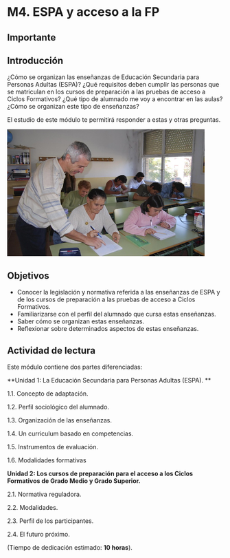 # M4. ESPA y acceso a la FP

## Importante

## **Introducción**

¿Cómo se organizan las enseñanzas de Educación Secundaria para Personas Adultas \(ESPA\)? ¿Qué requisitos deben cumplir las personas que se matriculan en los cursos de preparación a las pruebas de acceso a Ciclos Formativos? ¿Qué tipo de alumnado me voy a encontrar en las aulas? ¿Cómo se organizan este tipo de enseñanzas?

El estudio de este módulo te permitirá responder a estas y otras preguntas.

![](img/adultossomontano.jpg)

## Objetivos

* Conocer la legislación y normativa referida a las enseñanzas de ESPA y de los cursos de preparación a las pruebas de acceso a Ciclos Formativos.
* Familiarizarse con el perfil del alumnado que cursa estas enseñanzas.
* Saber cómo se organizan estas enseñanzas.
* Reflexionar sobre determinados aspectos de estas enseñanzas.

## Actividad de lectura

Este módulo contiene dos partes diferenciadas:

**Unidad 1: La Educación Secundaria para Personas Adultas \(ESPA\). **

1.1. Concepto de adaptación.

1.2. Perfil sociológico del alumnado.

1.3. Organización de las enseñanzas.

1.4. Un curriculum basado en competencias.

1.5. Instrumentos de evaluación.

1.6. Modalidades formativas

**Unidad 2: Los cursos de preparación para el acceso a los Ciclos Formativos de Grado Medio y Grado Superior.**

2.1. Normativa reguladora.

2.2. Modalidades.

2.3. Perfil de los participantes.

2.4. El futuro próximo.

\(Tiempo de dedicación estimado: **10 horas**\).





